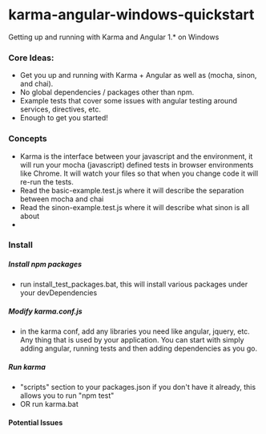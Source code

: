 # karma-angular-windows-quickstart
Getting up and running with Karma and Angular 1.* on Windows

### Core Ideas:
- Get you up and running with Karma + Angular as well as (mocha, sinon, and chai).
- No global dependencies / packages other than npm.
- Example tests that cover some issues with angular testing around services, directives, etc.
- Enough to get you started!

### Concepts
- Karma is the interface between your javascript and the environment, it will run your mocha (javascript) defined tests in browser environments like Chrome. It will watch your files so that when you change code it will re-run the tests.
- Read the basic-example.test.js where it will describe the separation between mocha and chai
- Read the sinon-example.test.js where it will describe what sinon is all about
- 
### Install

##### Install npm packages
- run install_test_packages.bat, this will install various packages under your devDependencies

##### Modify karma.conf.js
- in the karma conf, add any libraries you need like angular, jquery, etc. Any thing that is used by your application. You can start with simply adding angular, running tests and then adding dependencies as you go.

##### Run karma
- "scripts" section to your packages.json if you don't have it already, this allows you to run "npm test"
- OR run karma.bat


#### Potential Issues
